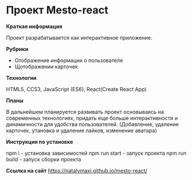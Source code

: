 # Проект Mesto-react

**Краткая информация**

Проект разрабатывается как интерактивное приложение.


**Рубрики**
* Отображение информации о пользователе
* Щотображении карточек


**Технологии**

HTML5, CCS3, JavaScript (ES6), React(Create React App)


**Планы**

В дальнейшем планируется развивать проект основываясь на современных технологиях, придать еще больше интерактивности и динамичности для удобства пользователей. (Добавление, удаление карточек,  утановка и удаление лайков, изменение аватара)


**Инструкция по установке**

npm i - установка зависимостей
npm run start - запуск проекта
npm run build - запуск сборки проекта


**Ссылка на сайт**
https://natalymaxi.github.io/mesto-react/
